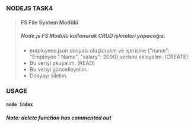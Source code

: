 ### NODEJS TASK4
> #### FS File System Modülü
> ##### Node.js FS Modülü kullanarak CRUD işlemleri yapacağız.
> - employees.json dosyası oluşturalım ve içerisine {"name": "Employee 1 Name", "salary": 2000} verisini ekleyelim. (CREATE)
> - Bu veriyi okuyalım. (READ)
> - Bu veriyi güncelleyelim.
> - Dosyayı silelim.

### USAGE
#### `node index`


##### Note: delete function has commented out